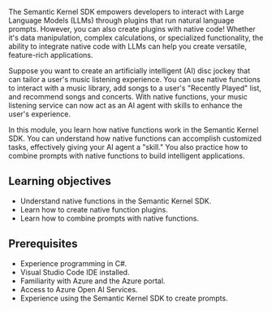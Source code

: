 The Semantic Kernel SDK empowers developers to interact with Large Language Models (LLMs) through plugins that run natural language prompts. However, you can also create plugins with native code! Whether it's data manipulation, complex calculations, or specialized functionality, the ability to integrate native code with LLMs can help you create versatile, feature-rich applications.

Suppose you want to create an artificially intelligent (AI) disc jockey that can tailor a user's music listening experience. You can use native functions to interact with a music library, add songs to a user's "Recently Played" list, and recommend songs and concerts. With native functions, your music listening service can now act as an AI agent with skills to enhance the user's experience.

In this module, you learn how native functions work in the Semantic Kernel SDK. You can understand how native functions can accomplish customized tasks, effectively giving your AI agent a "skill." You also practice how to combine prompts with native functions to build intelligent applications.

## Learning objectives

- Understand native functions in the Semantic Kernel SDK.
- Learn how to create native function plugins.
- Learn how to combine prompts with native functions.

## Prerequisites

- Experience programming in C#.
- Visual Studio Code IDE installed.
- Familiarity with Azure and the Azure portal.
- Access to Azure Open AI Services.
- Experience using the Semantic Kernel SDK to create prompts.